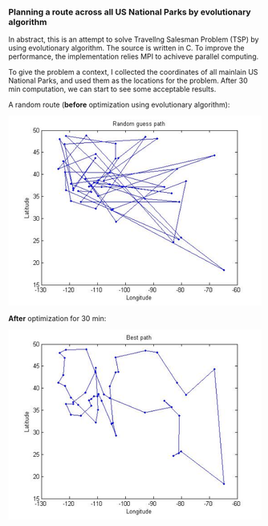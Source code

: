 ### Planning a route across all US National Parks by evolutionary algorithm



In abstract, this is an attempt to solve Travellng Salesman Problem (TSP) by using evolutionary algorithm. The source is written in C. To improve the performance, the implementation relies MPI to achiveve parallel computing.



To give the problem a context, I collected the coordinates of all mainlain US National Parks, and used them as the locations for the problem. After 30 min computation, we can start to see some acceptable results.



A random route (**before** optimization using evolutionary algorithm):  

![This is a figure representing a random guess path for national parks](before.jpg)



**After** optimization for 30 min:  

![This is a figure representing the optimized path for national parks](after.jpg)